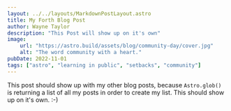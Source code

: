 ```yaml
---
layout: ../../layouts/MarkdownPostLayout.astro
title: My Forth Blog Post
author: Wayne Taylor
description: "This Post will show up on it's own"
image: 
    url: "https://astro.build/assets/blog/community-day/cover.jpg"
    alt: "The word community with a heart."
pubDate: 2022-11-01
tags: ["astro", "learning in public", "setbacks", "community"]
---
```


This post should show up with my other blog posts, because `Astro.glob()` is returning a list of all my posts in order to create my list.
This should show up on it's own. :-)
